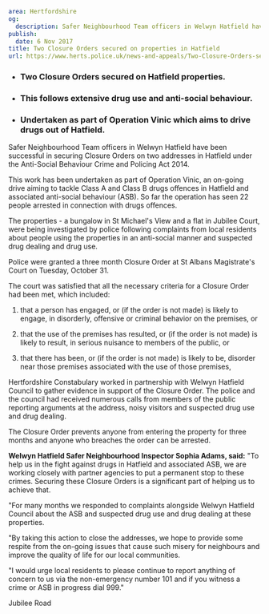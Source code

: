 ```yaml
area: Hertfordshire
og:
  description: Safer Neighbourhood Team officers in Welwyn Hatfield have been successful in securing Closure Orders on two addresses in Hatfield under the Anti-Social Behaviour Crime and Policing Act 2014.
publish:
  date: 6 Nov 2017
title: Two Closure Orders secured on properties in Hatfield
url: https://www.herts.police.uk/news-and-appeals/Two-Closure-Orders-secured-on-properties-in-Hatfield-1109B
```

* ### Two Closure Orders secured on Hatfield properties.

 * ### This follows extensive drug use and anti-social behaviour.

 * ### Undertaken as part of Operation Vinic which aims to drive drugs out of Hatfield.

Safer Neighbourhood Team officers in Welwyn Hatfield have been successful in securing Closure Orders on two addresses in Hatfield under the Anti-Social Behaviour Crime and Policing Act 2014.

This work has been undertaken as part of Operation Vinic, an on-going drive aiming to tackle Class A and Class B drugs offences in Hatfield and associated anti-social behaviour (ASB). So far the operation has seen 22 people arrested in connection with drugs offences.

The properties - a bungalow in St Michael's View and a flat in Jubilee Court, were being investigated by police following complaints from local residents about people using the properties in an anti-social manner and suspected drug dealing and drug use.

Police were granted a three month Closure Order at St Albans Magistrate's Court on Tuesday, October 31.

The court was satisfied that all the necessary criteria for a Closure Order had been met, which included:

1) that a person has engaged, or (if the order is not made) is likely to engage, in disorderly, offensive or criminal behavior on the premises, or

2) that the use of the premises has resulted, or (if the order is not made) is likely to result, in serious nuisance to members of the public, or

3) that there has been, or (if the order is not made) is likely to be, disorder near those premises associated with the use of those premises,

Hertfordshire Constabulary worked in partnership with Welwyn Hatfield Council to gather evidence in support of the Closure Order. The police and the council had received numerous calls from members of the public reporting arguments at the address, noisy visitors and suspected drug use and drug dealing.

The Closure Order prevents anyone from entering the property for three months and anyone who breaches the order can be arrested.

**Welwyn Hatfield Safer Neighbourhood Inspector Sophia Adams, said:** "To help us in the fight against drugs in Hatfield and associated ASB, we are working closely with partner agencies to put a permanent stop to these crimes. Securing these Closure Orders is a significant part of helping us to achieve that.

"For many months we responded to complaints alongside Welwyn Hatfield Council about the ASB and suspected drug use and drug dealing at these properties.

"By taking this action to close the addresses, we hope to provide some respite from the on-going issues that cause such misery for neighbours and improve the quality of life for our local communities.

"I would urge local residents to please continue to report anything of concern to us via the non-emergency number 101 and if you witness a crime or ASB in progress dial 999."

Jubilee Road
